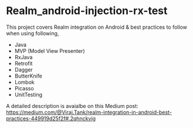# Realm_android-injection-rx-test
This project covers Realm integration on Android & best practices to follow when using following,
- Java
- MVP (Model View Presenter)
- RxJava
- Retrofit
- Dagger
- ButterKnife
- Lombok
- Picasso
- UnitTesting

A detailed description is avaialbe on this Medium post: https://medium.com/@Viraj.Tank/realm-integration-in-android-best-practices-449919d25f2f#.2qhnckvig
